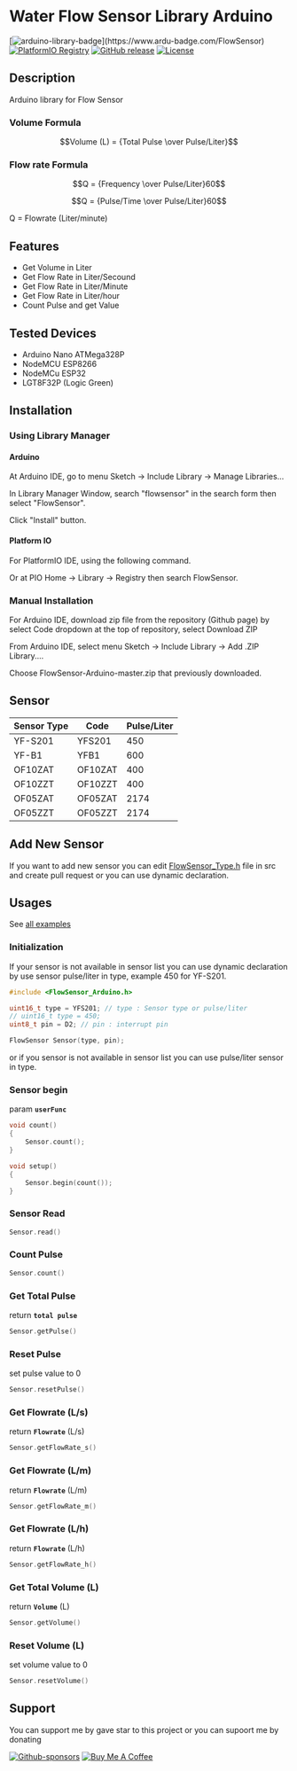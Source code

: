 # Water Flow Sensor Library Arduino
[![arduino-library-badge](https://www.ardu-badge.com/badge/FlowSensor.svg?)](https://www.ardu-badge.com/FlowSensor)
[![PlatformIO Registry](https://badges.registry.platformio.org/packages/hafidh/library/FlowSensor.svg)](https://registry.platformio.org/libraries/hafidh/FlowSensor)
[![GitHub release](https://img.shields.io/github/release/hafidhh/FlowSensor-Arduino.svg)](https://github.com/hafidhh/FlowSensor-Arduino/releases)
[![License](https://img.shields.io/github/license/hafidhh/FlowSensor-Arduino.svg)](https://github.com/hafidhh/FlowSensor-Arduino/blob/master/LICENSE.md)

## Description   
Arduino library for Flow Sensor

### Volume Formula   
```math
Volume (L) = {Total Pulse \over Pulse/Liter}
```

### Flow rate Formula   
```math
Q = {Frequency \over Pulse/Liter}60
```
```math
Q = {Pulse/Time \over Pulse/Liter}60
```
Q = Flowrate (Liter/minute)   

## Features
* Get Volume in Liter
* Get Flow Rate in Liter/Secound
* Get Flow Rate in Liter/Minute
* Get Flow Rate in Liter/hour
* Count Pulse and get Value

## Tested Devices
* Arduino Nano ATMega328P
* NodeMCU ESP8266
* NodeMCu ESP32
* LGT8F32P (Logic Green)

## Installation
### Using Library Manager
#### Arduino
At Arduino IDE, go to menu Sketch -> Include Library -> Manage Libraries...

In Library Manager Window, search "flowsensor" in the search form then select "FlowSensor".

Click "Install" button.  

#### Platform IO
For PlatformIO IDE, using the following command.

Or at PIO Home -> Library -> Registry then search FlowSensor.

### Manual Installation
For Arduino IDE, download zip file from the repository (Github page) by select Code dropdown at the top of repository, select Download ZIP

From Arduino IDE, select menu Sketch -> Include Library -> Add .ZIP Library....

Choose FlowSensor-Arduino-master.zip that previously downloaded.

## Sensor
|  Sensor Type  |  Code   | Pulse/Liter |
| ------------- | ------- | ----------- |
| YF-S201       | YFS201  | 450         |
| YF-B1         | YFB1    | 600         |
| OF10ZAT       | OF10ZAT | 400         |
| OF10ZZT       | OF10ZZT | 400         |
| OF05ZAT       | OF05ZAT | 2174        |
| OF05ZZT       | OF05ZZT | 2174        |

## Add New Sensor
If you want to add new sensor you can edit [FlowSensor_Type.h](https://github.com/hafidhh/FlowSensor-Arduino/blob/master/src/FlowSensor_Type.h) file in src and create pull request or you can use dynamic declaration.

## Usages
See [all examples](https://github.com/hafidhh/FlowSensor-Arduino/blob/master/examples)

### Initialization
If your sensor is not available in sensor list you can use dynamic declaration by use sensor pulse/liter in type, example 450 for YF-S201.
```cpp
#include <FlowSensor_Arduino.h>

uint16_t type = YFS201; // type : Sensor type or pulse/liter
// uint16_t type = 450;
uint8_t pin = D2; // pin : interrupt pin

FlowSensor Sensor(type, pin);
```
or if you sensor is not available in sensor list you can use pulse/liter sensor in type.

### Sensor begin
param **`userFunc`**
```cpp
void count()
{
    Sensor.count();
}

void setup()
{
    Sensor.begin(count());
}
```

### Sensor Read
```cpp
Sensor.read()
```

### Count Pulse
```cpp
Sensor.count()
```

### Get Total Pulse
return **`total pulse`**
```cpp
Sensor.getPulse()
```

### Reset Pulse
set pulse value to 0
```cpp
Sensor.resetPulse()
```

### Get Flowrate (L/s)
return **`Flowrate`** (L/s)
```cpp
Sensor.getFlowRate_s()
```

### Get Flowrate (L/m)
return **`Flowrate`** (L/m)
```cpp
Sensor.getFlowRate_m() 
```

### Get Flowrate (L/h)
return **`Flowrate`** (L/h)
```cpp
Sensor.getFlowRate_h() 
```

### Get Total Volume (L)
return **`Volume`** (L)
```cpp
Sensor.getVolume()
```  

### Reset Volume (L)
set volume value to 0
```cpp
Sensor.resetVolume()
```  

## Support
You can support me by gave star to this project or you can supoort me by donating

[![Github-sponsors](https://img.shields.io/badge/sponsor-30363D?style=for-the-badge&logo=GitHub-Sponsors&logoColor=#EA4AAA)](https://github.com/sponsors/hafidhh)
[![Buy Me A Coffee](https://img.shields.io/badge/Buy%20Me%20a%20Coffee-ffdd00?style=for-the-badge&logo=buy-me-a-coffee&logoColor=black)](https://www.buymeacoffee.com/hafidh)